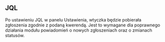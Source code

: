 ## JQL
Po ustawieniu JQL w panelu Ustawienia, wtyczka będzie pobierała zgłoszenia zgodnie z podaną kwerendą. Jest to wymagane dla poprawnego działania modułu powiadomień o nowych zgłoszeniach oraz o zmianach statusów.